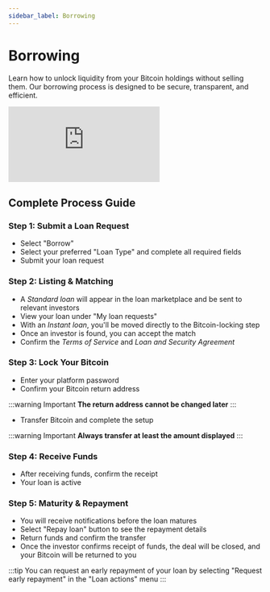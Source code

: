 ```yaml
---
sidebar_label: Borrowing
---
```


# Borrowing

Learn how to unlock liquidity from your Bitcoin holdings without selling them. Our borrowing process is designed to be secure, transparent, and efficient.

<div style={{position: 'relative', paddingBottom: '56.25%', height: 0, overflow: 'hidden', width: '100%', marginBottom: '2rem'}}>
  <iframe
    src="https://www.youtube.com/embed/lVbpbpbwahs"
    title="How to Borrow Against Bitcoin"
    style={{position: 'absolute', top: 0, left: 0, width: '100%', height: '100%'}}
    frameBorder="0"
    allow="accelerometer; autoplay; clipboard-write; encrypted-media; gyroscope; picture-in-picture"
    allowFullScreen>
  </iframe>
</div>

## Complete Process Guide

### Step 1: Submit a Loan Request

- Select "Borrow"
- Select your preferred "Loan Type" and complete all required fields
- Submit your loan request

### Step 2: Listing & Matching

- A *Standard loan* will appear in the loan marketplace and be sent to relevant investors
- View your loan under "My loan requests"
- With an *Instant loan*, you'll be moved directly to the Bitcoin-locking step
- Once an investor is found, you can accept the match
- Confirm the *Terms of Service* and *Loan and Security Agreement*

### Step 3: Lock Your Bitcoin

- Enter your platform password
- Confirm your Bitcoin return address

:::warning Important
**The return address cannot be changed later**
:::

- Transfer Bitcoin and complete the setup

:::warning Important
**Always transfer at least the amount displayed**
:::

### Step 4: Receive Funds

- After receiving funds, confirm the receipt
- Your loan is active

### Step 5: Maturity & Repayment

- You will receive notifications before the loan matures
- Select "Repay loan" button to see the repayment details
- Return funds and confirm the transfer
- Once the investor confirms receipt of funds, the deal will be closed, and your Bitcoin will be returned to you

:::tip
You can request an early repayment of your loan by selecting "Request early repayment" in the "Loan actions" menu
:::